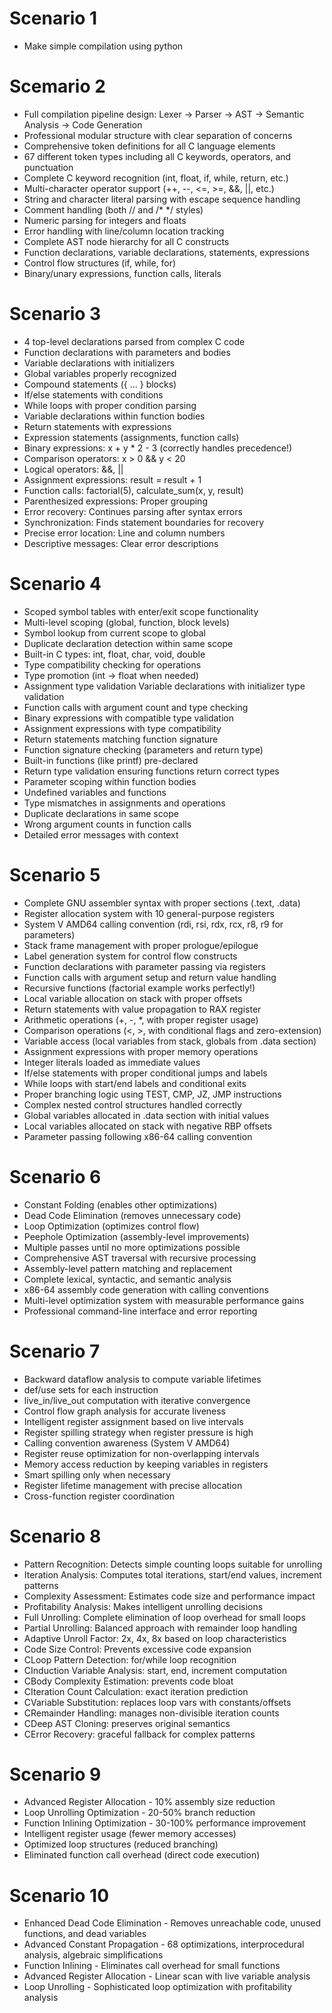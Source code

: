 # Scenario 1

- Make simple compilation using python

# Scemario 2

- Full compilation pipeline design: Lexer → Parser → AST → Semantic Analysis → Code Generation
- Professional modular structure with clear separation of concerns
- Comprehensive token definitions for all C language elements
- 67 different token types including all C keywords, operators, and punctuation
- Complete C keyword recognition (int, float, if, while, return, etc.)
- Multi-character operator support (++, --, <=, >=, &&, ||, etc.)
- String and character literal parsing with escape sequence handling
- Comment handling (both // and /* */ styles)
- Numeric parsing for integers and floats
- Error handling with line/column location tracking
- Complete AST node hierarchy for all C constructs
- Function declarations, variable declarations, statements, expressions
- Control flow structures (if, while, for)
- Binary/unary expressions, function calls, literals

# Scenario 3

- 4 top-level declarations parsed from complex C code
- Function declarations with parameters and bodies
- Variable declarations with initializers
- Global variables properly recognized
- Compound statements ({ ... } blocks)
- If/else statements with conditions
- While loops with proper condition parsing
- Variable declarations within function bodies
- Return statements with expressions
- Expression statements (assignments, function calls)
- Binary expressions: x + y * 2 - 3 (correctly handles precedence!)
- Comparison operators: x > 0 && y < 20
- Logical operators: &&, ||
- Assignment expressions: result = result + 1
- Function calls: factorial(5), calculate_sum(x, y, result)
- Parenthesized expressions: Proper grouping
- Error recovery: Continues parsing after syntax errors
- Synchronization: Finds statement boundaries for recovery
- Precise error location: Line and column numbers
- Descriptive messages: Clear error descriptions

# Scenario 4

- Scoped symbol tables with enter/exit scope functionality
- Multi-level scoping (global, function, block levels)
- Symbol lookup from current scope to global
- Duplicate declaration detection within same scope
- Built-in C types: int, float, char, void, double
- Type compatibility checking for operations
- Type promotion (int → float when needed)
- Assignment type validation
 Variable declarations with initializer type validation
- Function calls with argument count and type checking
- Binary expressions with compatible type validation
- Assignment expressions with type compatibility
- Return statements matching function signature
- Function signature checking (parameters and return type)
- Built-in functions (like printf) pre-declared
- Return type validation ensuring functions return correct types
- Parameter scoping within function bodies
- Undefined variables and functions
- Type mismatches in assignments and operations
- Duplicate declarations in same scope
- Wrong argument counts in function calls
- Detailed error messages with context

# Scenario 5

- Complete GNU assembler syntax with proper sections (.text, .data)
- Register allocation system with 10 general-purpose registers
- System V AMD64 calling convention (rdi, rsi, rdx, rcx, r8, r9 for parameters)
- Stack frame management with proper prologue/epilogue
- Label generation system for control flow constructs
- Function declarations with parameter passing via registers
- Function calls with argument setup and return value handling
- Recursive functions (factorial example works perfectly!)
- Local variable allocation on stack with proper offsets
- Return statements with value propagation to RAX register
- Arithmetic operations (+, -, *, with proper register usage)
- Comparison operations (<, >, with conditional flags and zero-extension)
- Variable access (local variables from stack, globals from .data section)
- Assignment expressions with proper memory operations
- Integer literals loaded as immediate values
- If/else statements with proper conditional jumps and labels
- While loops with start/end labels and conditional exits
- Proper branching logic using TEST, CMP, JZ, JMP instructions
- Complex nested control structures handled correctly
- Global variables allocated in .data section with initial values
- Local variables allocated on stack with negative RBP offsets
- Parameter passing following x86-64 calling convention

# Scenario 6

- Constant Folding (enables other optimizations)
- Dead Code Elimination (removes unnecessary code)
- Loop Optimization (optimizes control flow)
- Peephole Optimization (assembly-level improvements)
- Multiple passes until no more optimizations possible
- Comprehensive AST traversal with recursive processing
- Assembly-level pattern matching and replacement
- Complete lexical, syntactic, and semantic analysis
- x86-64 assembly code generation with calling conventions
- Multi-level optimization system with measurable performance gains
- Professional command-line interface and error reporting

# Scenario 7

- Backward dataflow analysis to compute variable lifetimes
- def/use sets for each instruction
- live_in/live_out computation with iterative convergence
- Control flow graph analysis for accurate liveness
- Intelligent register assignment based on live intervals
- Register spilling strategy when register pressure is high
- Calling convention awareness (System V AMD64)
- Register reuse optimization for non-overlapping intervals
- Memory access reduction by keeping variables in registers
- Smart spilling only when necessary
- Register lifetime management with precise allocation
- Cross-function register coordination

# Scenario 8

- Pattern Recognition: Detects simple counting loops suitable for unrolling
- Iteration Analysis: Computes total iterations, start/end values, increment patterns
- Complexity Assessment: Estimates code size and performance impact
- Profitability Analysis: Makes intelligent unrolling decisions
- Full Unrolling: Complete elimination of loop overhead for small loops
- Partial Unrolling: Balanced approach with remainder loop handling
- Adaptive Unroll Factor: 2x, 4x, 8x based on loop characteristics
- Code Size Control: Prevents excessive code expansion
- CLoop Pattern Detection: for/while loop recognition
- CInduction Variable Analysis: start, end, increment computation
- CBody Complexity Estimation: prevents code bloat
- CIteration Count Calculation: exact iteration prediction
- CVariable Substitution: replaces loop vars with constants/offsets
- CRemainder Handling: manages non-divisible iteration counts
- CDeep AST Cloning: preserves original semantics
- CError Recovery: graceful fallback for complex patterns

# Scenario 9

- Advanced Register Allocation - 10% assembly size reduction
- Loop Unrolling Optimization - 20-50% branch reduction
- Function Inlining Optimization - 30-100% performance improvement
- Intelligent register usage (fewer memory accesses)
- Optimized loop structures (reduced branching)
- Eliminated function call overhead (direct code execution)

# Scenario 10

- Enhanced Dead Code Elimination - Removes unreachable code, unused functions, and dead variables
- Advanced Constant Propagation - 68 optimizations, interprocedural analysis, algebraic simplifications
- Function Inlining - Eliminates call overhead for small functions
- Advanced Register Allocation - Linear scan with live variable analysis
- Loop Unrolling - Sophisticated loop optimization with profitability analysis

